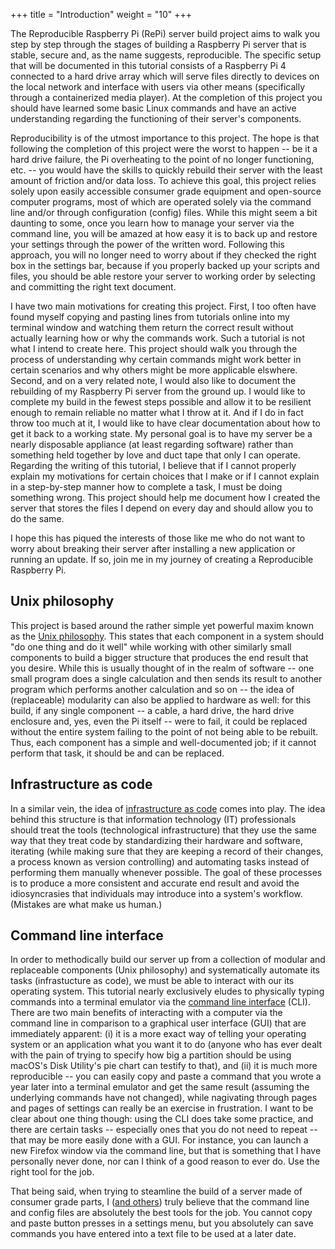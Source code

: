 +++
title = "Introduction"
weight = "10"
+++

The Reproducible Raspberry Pi (RePi) server build project aims to walk you step by step through the stages of building a Raspberry Pi server that is stable, secure and, as the name suggests, reproducible.
The specific setup that will be documented in this tutorial consists of a Raspberry Pi 4 connected to a hard drive array which will serve files directly to devices on the local network and interface with users via other means (specifically through a containerized media player).
At the completion of this project you should have learned some basic Linux commands and have an active understanding regarding the functioning of their server's components.

Reproducibility is of the utmost importance to this project.
The hope is that following the completion of this project were the worst to happen -- be it a hard drive failure, the Pi overheating to the point of no longer functioning, etc. -- you would have the skills to quickly rebuild their server with the least amount of friction and/or data loss.
To achieve this goal, this project relies solely upon easily accessible consumer grade equipment and open-source computer programs, most of which are operated solely via the command line and/or through configuration (config) files.
While this might seem a bit daunting to some, once you learn how to manage your server via the command line, you will be amazed at how easy it is to back up and restore your settings through the power of the written word.
Following this approach, you will no longer need to worry about if they checked the right box in the settings bar, because if you properly backed up your scripts and files, you should be able restore your server to working order by selecting and committing the right text document.

I have two main motivations for creating this project.
First, I too often have found myself copying and pasting lines from tutorials online into my terminal window and watching them return the correct result without actually learning how or why the commands work.
Such a tutorial is not what I intend to create here.
This project should walk you through the process of understanding why certain commands might work better in certain scenarios and why others might be more applicable elswhere.
Second, and on a very related note, I would also like to document the rebuilding of my Raspberry Pi server from the ground up.
I would like to complete my build in the fewest steps possible and allow it to be resilient enough to remain reliable no matter what I throw at it.
And if I do in fact throw too much at it, I would like to have clear documentation about how to get it back to a working state.
My personal goal is to have my server be a nearly disposable appliance (at least regarding software) rather than something held together by love and duct tape that only I can operate.
Regarding the writing of this tutorial, I believe that if I cannot properly explain my motivations for certain choices that I make or if I cannot explain in a step-by-step manner how to complete a task, I must be doing something wrong.
This project should help me document how I created the server that stores the files I depend on every day and should allow you to do the same.

I hope this has piqued the interests of those like me who do not want to worry about breaking their server after installing a new application or running an update.
If so, join me in my journey of creating a Reproducible Raspberry Pi.

## Unix philosophy
This project is based around the rather simple yet powerful maxim known as the [Unix philosophy](https://en.wikipedia.org/wiki/Unix_philosophy).
This states that each component in a system should "do one thing and do it well" while working with other similarly small components to build a bigger structure that produces the end result that you desire.
While this is usually thought of in the realm of software -- one small program does a single calculation and then sends its result to another program which performs another calculation and so on -- the idea of (replaceable) modularity can also be applied to hardware as well: for this build, if any single component -- a cable, a hard drive, the hard drive enclosure and, yes, even the Pi itself -- were to fail, it could be replaced without the entire system failing to the point of not being able to be rebuilt.
Thus, each component has a simple and well-documented job; if it cannot perform that task, it should be and can be replaced.

## Infrastructure as code
In a similar vein, the idea of [infrastructure as code](https://en.wikipedia.org/wiki/Infrastructure_as_code) comes into play.
The idea behind this structure is that information technology (IT) professionals should treat the tools (technological infrastructure) that they use the same way that they treat code by standardizing their hardware and software, iterating (while making sure that they are keeping a record of their changes, a process known as version controlling) and automating tasks instead of performing them manually whenever possible.
The goal of these processes is to produce a more consistent and accurate end result and avoid the idiosyncrasies that individuals may introduce into a system's workflow.
(Mistakes are what make us human.)

## Command line interface
In order to methodically build our server up from a collection of modular and replaceable components (Unix philosophy) and systematically automate its tasks (infrastucture as code), we must be able to interact with our its operating system.
This tutorial nearly exclusively eludes to physically typing commands into a terminal emulator via the [command line interface](https://en.wikipedia.org/wiki/Command-line_interface) (CLI).
There are two main benefits of interacting with a computer via the command line in comparison to a graphical user interface (GUI) that are immediately apparent: (i) it is a more exact way of telling your operating system or an application what you want it to do (anyone who has ever dealt with the pain of trying to specify how big a partition should be using macOS's Disk Utility's pie chart can testify to that), and (ii) it is much more reproducible -- you can easily copy and paste a command that you wrote a year later into a terminal emulator and get the same result (assuming the underlying commands have not changed), while nagivating through pages and pages of settings can really be an exercise in frustration.
I want to be clear about one thing though: using the CLI does take some practice, and there are certain tasks -- especially ones that you do not need to repeat -- that may be more easily done with a GUI.
For instance, you can launch a new Firefox window via the command line, but that is something that I have personally never done, nor can I think of a good reason to ever do.
Use the right tool for the job.

That being said, when trying to steamline the build of a server made of consumer grade parts, I ([and others](https://medium.com/linuxforeveryone/the-real-reason-linux-users-love-the-command-line-e8043f583028)) truly believe that the command line and config files are absolutely the best tools for the job.
You cannot copy and paste button presses in a settings menu, but you absolutely can save commands you have entered into a text file to be used at a later date.

